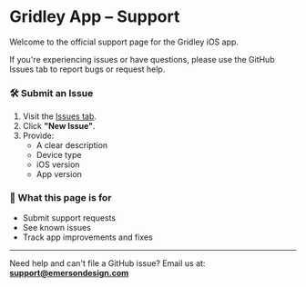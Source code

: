 # Gridley App – Support

Welcome to the official support page for the Gridley iOS app.

If you're experiencing issues or have questions, please use the GitHub Issues tab to report bugs or request help.

### 🛠 Submit an Issue
1. Visit the [Issues tab](https://github.com/EmersonDesignInc/GridleyIOS/issues).
2. Click **"New Issue"**.
3. Provide:
   - A clear description
   - Device type
   - iOS version
   - App version

### 📘 What this page is for
- Submit support requests
- See known issues
- Track app improvements and fixes

---

Need help and can't file a GitHub issue? Email us at: **support@emersondesign.com**
